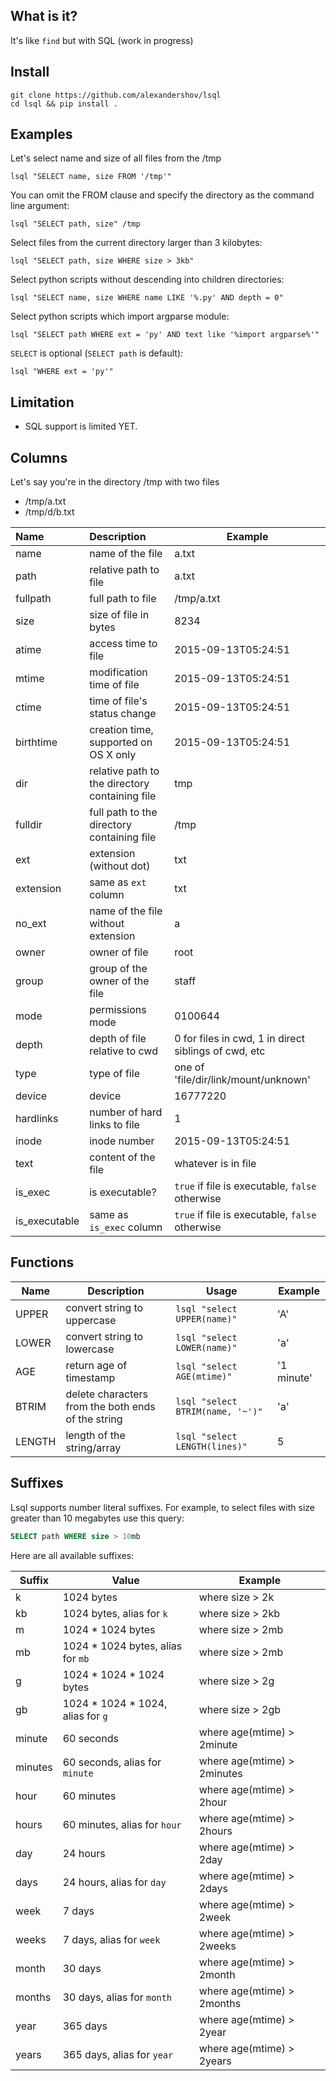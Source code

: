 ## What is it?
It's like `find` but with SQL (work in progress)

## Install
```shell
git clone https://github.com/alexandershov/lsql
cd lsql && pip install .
```

## Examples
Let's select name and size of all files from the /tmp
```shell
lsql "SELECT name, size FROM '/tmp'"
```

You can omit the FROM clause and specify the directory as the command line argument:
```shell
lsql "SELECT path, size" /tmp
```

Select files from the current directory larger than 3 kilobytes:
```shell
lsql "SELECT path, size WHERE size > 3kb"
```

Select python scripts without descending into children directories:
```shell
lsql "SELECT name, size WHERE name LIKE '%.py' AND depth = 0"
```

Select python scripts which import argparse module:
```shell
lsql "SELECT path WHERE ext = 'py' AND text like '%import argparse%'"
 ```
 
`SELECT` is optional (`SELECT path` is default):
```shell
lsql "WHERE ext = 'py'"
```
 
## Limitation
* SQL support is limited YET.
 
## Columns
Let's say you're in the directory /tmp with two files
* /tmp/a.txt
* /tmp/d/b.txt

| Name  | Description  | Example |
| :---- | :----------- | ----- |
| name | name of the file | a.txt |
| path | relative path to file | a.txt |
| fullpath | full path to file | /tmp/a.txt|
| size | size of file in bytes | 8234 |
| atime | access time to file | 2015-09-13T05:24:51 |
| mtime | modification time of file | 2015-09-13T05:24:51 |
| ctime | time of file's status change | 2015-09-13T05:24:51 |
| birthtime | creation time, supported on OS X only | 2015-09-13T05:24:51 |
| dir | relative path to the directory containing file| tmp |
| fulldir | full path to the directory containing file | /tmp |
| ext | extension (without dot) | txt |
| extension | same as `ext` column | txt |
| no_ext | name of the file without extension | a |
| owner | owner of file | root |
| group | group of the owner of the file | staff |
| mode | permissions mode | 0100644 |
| depth | depth of file relative to cwd | 0 for files in cwd, 1 in direct siblings of cwd, etc|
| type | type of file | one of 'file/dir/link/mount/unknown' |
| device | device | 16777220 |
| hardlinks | number of hard links to file | 1 |
| inode | inode number | 2015-09-13T05:24:51 |
| text | content of the file | whatever is in file |
| is_exec | is executable? | `true` if file is executable, `false` otherwise |
| is_executable | same as `is_exec` column | `true` if file is executable, `false` otherwise |

## Functions
| Name  | Description  | Usage | Example |
| ----  | -----------  | ----- | ------- |
| UPPER | convert string to uppercase | `lsql "select UPPER(name)"` | 'A' |
| LOWER | convert string to lowercase | `lsql "select LOWER(name)"` | 'a' |
| AGE | return age of timestamp | `lsql "select AGE(mtime)"` | '1 minute' |
| BTRIM | delete characters from the both ends of the string | `lsql "select BTRIM(name, '~')"` | 'a' |
| LENGTH | length of the string/array | `lsql "select LENGTH(lines)"` | 5 |


## Suffixes
Lsql supports number literal suffixes.
For example, to select files with size greater than 10 megabytes use this query: 
```sql
SELECT path WHERE size > 10mb
```

Here are all available suffixes:

| Suffix | Value | Example |
| ------ | ----- | ------- |
|k|1024 bytes|where size > 2k|
|kb|1024 bytes, alias for `k`|where size > 2kb|
|m|1024 * 1024 bytes|where size > 2mb|
|mb|1024 * 1024 bytes, alias for `mb`|where size > 2mb|
|g|1024 * 1024 * 1024 bytes|where size > 2g|
|gb|1024 * 1024 * 1024, alias for `g`|where size > 2gb|
|minute|60 seconds|where age(mtime) > 2minute|
|minutes|60 seconds, alias for `minute`|where age(mtime) > 2minutes|
|hour|60 minutes|where age(mtime) > 2hour|
|hours|60 minutes, alias for `hour`|where age(mtime) > 2hours|
|day|24 hours|where age(mtime) > 2day|
|days|24 hours, alias for `day`|where age(mtime) > 2days|
|week|7 days|where age(mtime) > 2week|
|weeks|7 days, alias for `week`|where age(mtime) > 2weeks|
|month|30 days|where age(mtime) > 2month|
|months|30 days, alias for `month`|where age(mtime) > 2months|
|year|365 days|where age(mtime) > 2year|
|years|365 days, alias for `year`|where age(mtime) > 2years|
